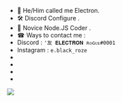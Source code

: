 - 👋 He/Him called me Electron.
- 🛠 Discord Configure .
- 🎈 Novice Node.JS Coder .
- ☎ Ways to contact me :
- Discord : `'友 𝐄𝐋𝐄𝐂𝐓𝐑𝐎𝐍 ʀᴏɢᴜᴇ#0001`
- Instagram : `e.black_roze`
-
-
-
-
![](https://img.shields.io/badge/<友_𝐄𝐋𝐄𝐂𝐓𝐑𝐎𝐍_ʀᴏɢᴜᴇ#0001>-<WORD_ON_RIGHT>-informational?style=flat&logo=<LOGO_NAME>&logoColor=white&color=2bbc8a)
<!---
ElectroN404/ElectroN404 is a ✨ special ✨ repository because its `README.md` (this file) appears on your GitHub profile.
You can click the Preview link to take a look at your changes.
--->
